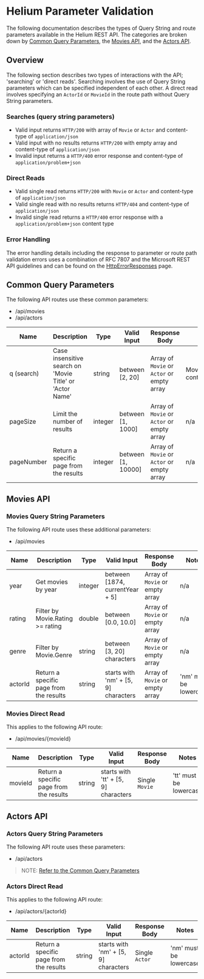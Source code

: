 # Helium Parameter Validation

The following documentation describes the types of Query String and route parameters available in the Helium REST API. The categories are broken down by [Common Query Parameters](##Common-Query-Parameters), the [Movies API](##Movies-API), and the [Actors API](##Actors-API).

## Overview

The following section describes two types of interactions with the API; 'searching' or 'direct reads'. Searching involves the use of Query String parameters which can be specified independent of each other. A direct read involves specifying an `ActorId` or `MovieId` in the route path without Query String parameters.

### Searches (query string parameters)

- Valid input returns `HTTP/200` with array of `Movie` or `Actor` and content-type of `application/json`
- Valid input with no results returns `HTTP/200` with empty array and content-type of `application/json`
- Invalid input returns a `HTTP/400` error response and content-type of `application/problem+json`

### Direct Reads

- Valid single read returns `HTTP/200` with `Movie` or `Actor` and content-type of `application/json`
- Valid single read with no results returns `HTTP/404` and content-type of `application/json`
- Invalid single read returns a `HTTP/400` error response with a `application/problem+json` content type

### Error Handling

The error handling details including the response to parameter or route path validation errors uses a combination of RFC 7807 and the Microsoft REST API guidelines and can be found on the [HttpErrorResponses](HttpErrorResponses.md) page.

## Common Query Parameters

The following API routes use these common parameters:

- /api/movies
- /api/actors

|   Name        |  Description                                                |  Type    |  Valid Input         |  Response Body                                |  Notes                               |
|   ----        |  -----------                                                |  ----    |  -----------         |  -------------                                |  ------                              |
|   q (search)  |  Case insensitive search on 'Movie Title' or 'Actor Name'   |  string  |  between [2, 20]     |  Array of `Movie` or `Actor` or empty array   |  Movie.Title/Actor.Name contains q   |
|   pageSize    |  Limit the number of results                                |  integer |  between [1, 1000]   |  Array of `Movie` or `Actor` or empty array   |  n/a                                 |
|   pageNumber  |  Return a specific page from the results                    |  integer |  between [1, 10000]  |  Array of `Movie` or `Actor` or empty array   |  n/a                                 |

## Movies API

### Movies Query String Parameters

The following API route uses these additional parameters:

- /api/movies

|   Name     |  Description                                |  Type    |  Valid Input                           |  Response Body                     |  Notes                  |
|   ----     |  -----------                                |  ----    |  -----------                           |  -------------                     |  -----                  |
|   year     |  Get movies by year                         |  integer |  between [1874, currentYear + 5]       |  Array of `Movie` or empty array   |  n/a                    |
|   rating   |  Filter by Movie.Rating >= rating           |  double  |  between [0.0, 10.0]                   |  Array of `Movie` or empty array   |  n/a                    |
|   genre    |  Filter by Movie.Genre                      |  string  |  between [3, 20] characters            |  Array of `Movie` or empty array   |  n/a                    |
|   actorId  |  Return a specific page from the results    |  string  |  starts with 'nm' + [5, 9] characters  |  Array of `Movie` or empty array   |  'nm' must be lowercase |

### Movies Direct Read

This applies to the following API route:

- /api/movies/{movieId}

|   Name     |  Description                                |  Type    |  Valid Input                           |  Response Body     |  Notes                  |
|   ----     |  -----------                                |  ----    |  -----------                           |  -------------     |  -----                  |
|   movieId  |  Return a specific page from the results    |  string  |  starts with 'tt' + [5, 9] characters  |  Single `Movie`    |  'tt' must be lowercase |

## Actors API

### Actors Query String Parameters

The following API route uses these parameters:

- /api/actors

> NOTE: [Refer to the Common Query Parameters](#Common-Query-Parameters)

### Actors Direct Read

This applies to the following API route:

- /api/actors/{actorId}

|   Name     |  Description                                |  Type    |  Valid Input                           |  Response Body    |  Notes                   |
|   ----     |  -----------                                |  ----    |  -----------                           |  -------------    |  -----                   |
|   actorId  |  Return a specific page from the results    |  string  |  starts with 'nm' + [5, 9] characters  |  Single `Actor`   |  'nm' must be lowercase  |
